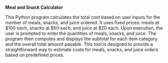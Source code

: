 **Meal and Snack Calculator**

This Python program calculates the total cost based on user inputs for the number of meals, snacks, and juice ordered.
It uses fixed prices: meals at $100 each, snacks at $50 each, and juice at $20 each.
Upon execution, the user is prompted to enter the quantities of meals, snacks, and juice.
The program then computes and displays the subtotal for each item category and the overall total amount payable. 
This tool is designed to provide a straightforward way to estimate costs for meals, snacks, and juice orders based on predefined prices.

 

